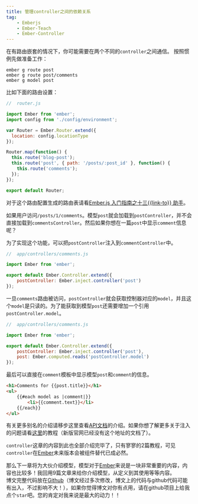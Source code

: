 ```yaml
---
title: 管理controller之间的依赖关系
tag:
    - Emberjs
    - Ember-Teach
	- Ember-Controller
---
```


在有路由嵌套的情况下，你可能需要在两个不同的`controller`之间通信。
按照惯例先做准备工作：
```
ember g route post
ember g route post/comments
ember g model post
```
比如下面的路由设置：
```js
//  router.js

import Ember from 'ember';
import config from './config/environment';

var Router = Ember.Router.extend({
  location: config.locationType
});

Router.map(function() {
  this.route('blog-post');
  this.route('post', { path: '/posts/:post_id' }, function() {
    this.route('comments');
  });
});

export default Router;
```
对于这个路由配置生成的路由表请看[Ember.js 入门指南之十三{{link-to}} 助手](http://blog.ddlisting.com/2016/03/22/ember-js-ru-men-zhi-nan-zhi-shi-san-link-to/)。
    
如果用户访问`/posts/1/comments`。模型`post`就会加载到`postController`，并不会直接加载到`commentsController`。然后如果你想在一篇`post`中显示`comment`信息呢？

为了实现这个功能，可以把`postController`注入到`commentController`中。
```js
//  app/controllers/comments.js

import Ember from 'ember';

export default Ember.Controller.extend({
    postController: Ember.inject.controller('post')
});
```
一旦`comments`路由被访问，`postController`就会获取控制器对应的`model`，并且这个`model`是只读的。为了能获取到模型`post`还需要增加一个引用`postController.model`。
```js
//  app/controllers/comments.js

import Ember from 'ember';

export default Ember.Controller.extend({
    postController: Ember.inject.controller('post'),
    post: Ember.computed.reads('postController.model')
});
```
最后可以直接在`comment`模板中显示模型`post`和`comment`的信息。
```html
<h1>Comments for {{post.title}}</h1>
<ul>
    {{#each model as |comment|}}
        <li>{{comment.text}}</li>
    {{/each}}
</ul>
```
有关更多别名的介绍请移步这里查看[API文档](emberjs.com/api/#method_computed_alias)的介绍。如果你想了解更多关于注入的问题请看[这里](emberjs.com/api/#method_computed_alias)的教程（新版官网已经没有这个地址的文档了）。

`controller`这章的内容到此也全部介绍完毕了，只有寥寥的2篇教程，可见`controller`在[Ember](http://emberjs.com)未来版本会被组件替代已成必然。

那么下一章将为大伙介绍模型，模型对于[Ember](http://emberjs.com)来说是一块非常重要的内容，内容也比较多！我回用9篇文章来给你介绍模型，从定义到其使用等等内容。
<br>
博文完整代码放在[Github](https://github.com/ubuntuvim/my_emberjs_code)（博文经过多次修改，博文上的代码与github代码可能有出入，不过影响不大！），如果你觉得博文对你有点用，请在github项目上给我点个`star`吧。您的肯定对我来说是最大的动力！！


